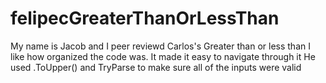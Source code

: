 # felipecGreaterThanOrLessThan

My name is Jacob and I peer reviewd Carlos's Greater than or less than
I like how organized the code was. It made it easy to navigate through it
He used .ToUpper() and TryParse to make sure all of the inputs were valid